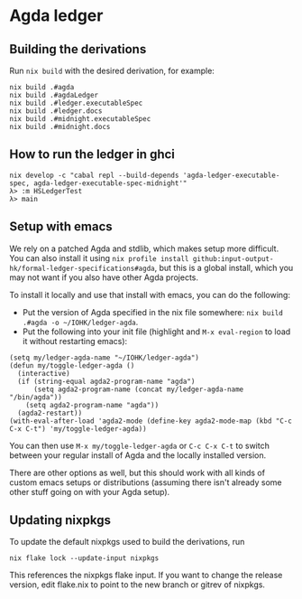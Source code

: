 # Agda ledger

## Building the derivations

Run `nix build` with the desired derivation, for example:

```
nix build .#agda
nix build .#agdaLedger
nix build .#ledger.executableSpec
nix build .#ledger.docs
nix build .#midnight.executableSpec
nix build .#midnight.docs
```
## How to run the ledger in ghci

```
nix develop -c "cabal repl --build-depends 'agda-ledger-executable-spec, agda-ledger-executable-spec-midnight'"
λ> :m HSLedgerTest
λ> main
```

## Setup with emacs

We rely on a patched Agda and stdlib, which makes setup more difficult. You can also install it using `nix profile install github:input-output-hk/formal-ledger-specifications#agda`, but this is a global install, which you may not want if you also have other Agda projects.

To install it locally and use that install with emacs, you can do the following:

- Put the version of Agda specified in the nix file somewhere: `nix build .#agda -o ~/IOHK/ledger-agda`.
- Put the following into your init file (highlight and `M-x eval-region` to load it without restarting emacs):
```
(setq my/ledger-agda-name "~/IOHK/ledger-agda")
(defun my/toggle-ledger-agda ()
  (interactive)
  (if (string-equal agda2-program-name "agda")
      (setq agda2-program-name (concat my/ledger-agda-name "/bin/agda"))
    (setq agda2-program-name "agda"))
  (agda2-restart))
(with-eval-after-load 'agda2-mode (define-key agda2-mode-map (kbd "C-c C-x C-t") 'my/toggle-ledger-agda))
```
You can then use `M-x my/toggle-ledger-agda` or `C-c C-x C-t` to switch between your regular install of Agda and the locally installed version.

There are other options as well, but this should work with all kinds of custom emacs setups or distributions (assuming there isn't already some other stuff going on with your Agda setup).

## Updating nixpkgs

To update the default nixpkgs used to build the derivations, run
```
nix flake lock --update-input nixpkgs
```
This references the nixpkgs flake input. If you want to change the release version, edit flake.nix to point to the new branch or gitrev of nixpkgs.
